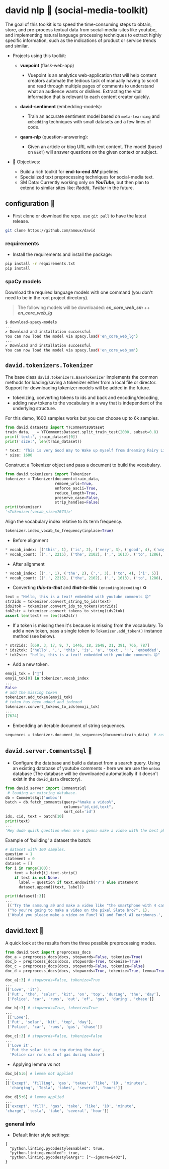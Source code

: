 # david nlp  💬 (social-media-toolkit)

The goal of this toolkit is to speed the time-consuming steps to obtain, store, and pre-process textual data from social-media-sites like youtube, and implementing natural language processing techniques to extract highly specific information, such as the indications of product or service trends and similar.

- Projects using this toolkit:

  - **vuepoint** (flask-web-app)
    - Vuepoint is an analytics web-application that will help content creators automate the tedious task of manually having to scroll and read through multiple pages of comments to understand what an audience wants or dislikes. Extracting the vital information that is relevant to each content creator quickly.

  - **david-sentiment** (embedding-models):
    - Train an accurate sentiment model based on `meta-learning` and `embedding` techniques with small datasets and a few lines of code.

  - **qaam-nlp** (question-answering): 
    - Given an article or blog URL with text content. The model (based on `BERT`) will answer questions on the given context or subject.

- 📃 Objectives:
  - Build a rich toolkit for **end-to-end** ***SM*** pipelines.
  - Specialized text preprocessing techniques for social-media text.
  - SM Data: Currently working only on ***YouTube***, but then plan to extend to similar sites like: *Reddit*, *Twitter* in the future.

## configuration 👻

- First clone or download the repo. use `git pull` to have the latest release.

```bash
git clone https://github.com/amoux/david
```

### requirements

- Install the requirements and install the package:

```bash
pip install -r requirements.txt
pip install
```

### spaCy models

Download the required language models with one command (you don't need to be in the root project directory).

> The following models will be downloaded: ***en_core_web_sm*** ++ ***en_core_web_lg***

```bash
$ download-spacy-models
...
✔ Download and installation successful
You can now load the model via spacy.load('en_core_web_lg')
...
✔ Download and installation successful
You can now load the model via spacy.load('en_core_web_sm')
```

## `david.tokenizers.Tokenizer`

The base class `david.tokenizers.BaseTokenizer` implements the common methods for loading/saving a tokenizer either from a local file or director. Support for downloading tokenizer models will be added in the future.

- tokenizing, converting tokens to ids and back and encoding/decoding,
- adding new tokens to the vocabulary in a way that is independent of the underlying structure.
  
For this demo, 1600 samples works but you can choose up to 6k samples.

```python
from david.datasets import YTCommentsDataset
train_data, _ = YTCommentsDataset.split_train_test(2000, subset=0.8)
print('text:', train_dataset[0])
print('size:', len(train_dataset))

* text: 'This is very Good Way to Wake up myself from dreaming Fairy Life. Feeling Energetic Now.'
* size: 1600
```

Construct a Tokenizer object and pass a document to build the vocabulary.

```python
from david.tokenizers import Tokenizer
tokenizer = Tokenizer(document=train_data,
                      remove_urls=True,
                      enforce_ascii=True,
                      reduce_length=True,
                      preserve_case=False,
                      strip_handles=False)
print(tokenizer)
'<Tokenizer(vocab_size=7673)>'
```

Align the vocabulary index relative to its term frequency.

```python
tokenizer.index_vocab_to_frequency(inplace=True)
```

- Before alignment

```python
* vocab_index: [('this', 1), ('is', 2), ('very', 3), ('good', 4), ('way', 5)]
* vocab_count: [('.', 2215), ('the', 2102), (',', 1613), ('to', 1286), ('i', 1277)]
```

- After alignment

```python
* vocab_index: [('.', 1), ('the', 2), (',', 3), ('to', 4), ('i', 5)]
* vocab_count: [('.', 2215), ('the', 2102), (',', 1613), ('to', 1286), ('i', 1277)]
```

- Converting ***this-to-that*** and ***that-to-this*** `(encoding|decoding)` ♻

```python
text = "Hello, this is a text! embedded with youtube comments 😊"
str2ids = tokenizer.convert_string_to_ids(text)
ids2tok = tokenizer.convert_ids_to_tokens(str2ids)
tok2str = tokenizer.convert_tokens_to_string(ids2tok)
assert len(text) == len(tok2str)
```

- If a token is missing then it's because is missing from the vocabulary. To add a new token, pass a single token to `Tokenizer.add_token()` instance method (see below).

```python
* str2ids: [659, 3, 17, 9, 7, 1446, 18, 2648, 21, 391, 766, 787]
* ids2tok: ['hello', ',', 'this', 'is', 'a', 'text', '!', 'embedded', 'with', 'youtube', 'comments', '😊']
* tok2str: "hello, this is a text! embedded with youtube comments 😊"
```

- Add a new token.

```python
emoji_tok = ["👻"]
emoji_tok[0] in tokenizer.vocab_index
...
False
# add the missing token
tokenizer.add_token(emoji_tok)
# token has been added and indexed
tokenizer.convert_tokens_to_ids(emoji_tok)
...
[7674]
```

- Embedding an iterable document of string sequences.

```python
sequences = tokenizer.document_to_sequences(document=train_data)  # returns a generator
```

## `david.server.CommentsSql` 📡

- Configure the database and build a dataset from a search query. Using an existing database of youtube comments - here we are use the `unbox` database (The database will be downloaded automatically if it doesn't exist in the `david_data` directory).

```python
from david.server import CommentsSql
 # loading an existing database.
db = CommentsSql('unbox')
batch = db.fetch_comments(query="%make a video%",
                          columns="id,cid,text",
                          sort_col='id')
idx, cid, text = batch[10]
print(text)
...
'Hey dude quick question when are u gonna make a video with the best phone of 2018?'
```

Example of 'building' a dataset the batch:

```python
# dataset with 100 samples.
question = 1
statement = 0
dataset = []
for i in range(100):
    text = batch[i].text.strip()
    if text is not None:
      label = question if text.endswith('?') else statement
      dataset.append((text, label))

print(dataset[:3])
...
 [('Try the samsung a9 and make a video like "the smartphone with 4 cameras"', 0),
 ("Yo you're going to make a video on the pixel Slate bro?", 1),
 ('Would you please make a video on Funcl W1 and Funcl AI earphones.', 0), ...]
```

## david.text 🔬

A quick look at the results from the three possible preprocessing modes.

```python
from david.text import preprocess_docs
doc_a = preprocess_docs(docs, stopwords=False, tokenize=True)
doc_b = preprocess_docs(docs, stopwords=True, tokenize=True)
doc_c = preprocess_docs(docs, stopwords=False, tokenize=False)
doc_d = preprocess_docs(docs, stopwords=True, tokenize=True, lemma=True)
```

```python
doc_a[:3] # stopwords=False, tokenize=True
...
[['Love', 'it'],
 ['Put', 'the', 'solar', 'kit', 'on', 'top', 'during', 'the', 'day'],
 ['Police', 'car', 'runs', 'out', 'of', 'gas', 'during', 'chase']]

doc_b[:3] # stopwords=True, tokenize=True
...
 [['Love'],
 ['Put', 'solar', 'kit', 'top', 'day'],
 ['Police', 'car', 'runs', 'gas', 'chase']]

doc_c[:3] # stopwords=False, tokenize=False
...
 ['Love it',
  'Put the solar kit on top during the day',
  'Police car runs out of gas during chase']
```

- Applying lemma vs not

```python
doc_b[5:6] # lemma not applied
...
[['Except', 'filling', 'gas', 'takes', 'like', '10', 'minutes',
  'charging', 'Tesla', 'takes', 'several', 'hours']]

doc_d[5:6] # lemma applied
...
[['except', 'fill', 'gas', 'take', 'like', '10', 'minute',
'charge', 'tesla', 'take', 'several', 'hour']]
```

### general info

- Default linter style settings:

```code
{
  "python.linting.pycodestyleEnabled": true,
  "python.linting.enabled": true,
  "python.linting.pycodestyleArgs": ["--ignore=E402"],
}
```
